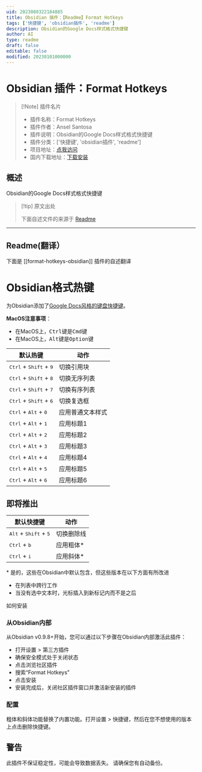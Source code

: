 ```yaml
---
uid: 2023080322184885
title: Obsidian 插件：【Readme】Format Hotkeys
tags: ['快捷键', 'obsidian插件', 'readme']
description: Obsidian的Google Docs样式格式快捷键
author: AI
type: readme
draft: false
editable: false
modified: 20230101000000
---
```


# Obsidian 插件：Format Hotkeys

> [!Note] 插件名片
> - 插件名称：Format Hotkeys
> - 插件作者：Ansel Santosa
> - 插件说明：Obsidian的Google Docs样式格式快捷键
> - 插件分类：['快捷键', 'obsidian插件', 'readme']
> - 项目地址：[点我访问](https://github.com/anstosa/format-hotkeys-obsidian)
> - 国内下载地址：[下载安装](https://pkmer.cn/products/plugin/pluginMarket/?format-hotkeys-obsidian)

## 概述

Obsidian的Google Docs样式格式快捷键



> [!tip] 原文出处
> 
>下面自述文件的来源于 [Readme](https://ghproxy.net/https://raw.githubusercontent.com/anstosa/format-hotkeys-obsidian/main/README.md)
> 

---

## Readme(翻译）

下面是 [[format-hotkeys-obsidian]] 插件的自述翻译


# Obsidian格式热键

为Obsidian添加了[Google Docs风格的键盘快捷键](https://support.google.com/docs/answer/179738)。

**MacOS注意事项**：
* 在MacOS上，<kbd>Ctrl</kbd>键是<kbd>Cmd</kbd>键
* 在MacOS上，<kbd>Alt</kbd>键是<kbd>Option</kbd>键

| 默认热键                                          | 动作                     |
| ------------------------------------------------- | ----------------------- |
| <kbd>Ctrl</kbd> + <kbd>Shift</kbd> + <kbd>9</kbd> | 切换引用块               |
| <kbd>Ctrl</kbd> + <kbd>Shift</kbd> + <kbd>8</kbd> | 切换无序列表             |
| <kbd>Ctrl</kbd> + <kbd>Shift</kbd> + <kbd>7</kbd> | 切换有序列表             |
| <kbd>Ctrl</kbd> + <kbd>Shift</kbd> + <kbd>6</kbd> | 切换复选框               |
| <kbd>Ctrl</kbd> + <kbd>Alt</kbd> + <kbd>0</kbd>   | 应用普通文本样式         |
| <kbd>Ctrl</kbd> + <kbd>Alt</kbd> + <kbd>1</kbd>   | 应用标题1                |
| <kbd>Ctrl</kbd> + <kbd>Alt</kbd> + <kbd>2</kbd>   | 应用标题2                |
| <kbd>Ctrl</kbd> + <kbd>Alt</kbd> + <kbd>3</kbd>   | 应用标题3                |
| <kbd>Ctrl</kbd> + <kbd>Alt</kbd> + <kbd>4</kbd>   | 应用标题4                |
| <kbd>Ctrl</kbd> + <kbd>Alt</kbd> + <kbd>5</kbd>   | 应用标题5                |
| <kbd>Ctrl</kbd> + <kbd>Alt</kbd> + <kbd>6</kbd>   | 应用标题6                |

## 即将推出

| 默认快捷键                                        | 动作                     |
| ------------------------------------------------- | ----------------------- |
| <kbd>Alt</kbd> + <kbd>Shift</kbd> + <kbd>5</kbd>  | 切换删除线               |
| <kbd>Ctrl</kbd> + <kbd>b</kbd>                    | 应用粗体*                |
| <kbd>Ctrl</kbd> + <kbd>i</kbd>                    | 应用斜体*                |

\* 是的，这些在Obsidian中默认包含，但这些版本在以下方面有所改进
- 在列表中跨行工作
- 当没有选中文本时，光标插入到新标记内而不是之后

如何安装

### 从Obsidian内部

从Obsidian v0.9.8+开始，您可以通过以下步骤在Obsidian内部激活此插件：

- 打开设置 > 第三方插件
- 确保安全模式处于关闭状态
- 点击浏览社区插件
- 搜索“Format Hotkeys”
- 点击安装
- 安装完成后，关闭社区插件窗口并激活新安装的插件

### 配置

粗体和斜体功能替换了内置功能。打开设置 > 快捷键，然后在您不想使用的版本上点击删除快捷键。

## 警告

此插件不保证稳定性，可能会导致数据丢失。
请确保您有自动备份。



